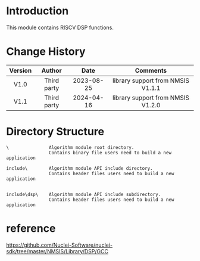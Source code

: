 # Introduction

This module contains RISCV DSP functions.

# Change History

| Version |    Author    |    Date    |             Comments                  |
| :-----: |   :------:   |    :--:    |   :-------------------------------:   |
|   V1.0  |  Third party | 2023-08-25 |   library support from NMSIS V1.1.1   |
|   V1.1  |  Third party | 2024-04-16 |   library support from NMSIS V1.2.0   |

# Directory Structure

    \               Algorithm module root directory.
                    Contains binary file users need to build a new application

    include\        Algorithm module API include directory.
                    Contains header files users need to build a new application


    include\dsp\    Algorithm module API include subdirectory.
                    Contains header files users need to build a new application

# reference

https://github.com/Nuclei-Software/nuclei-sdk/tree/master/NMSIS/Library/DSP/GCC
